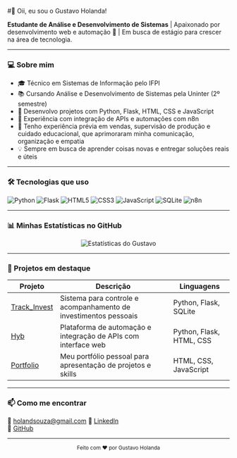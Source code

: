 #👋 Oii, eu sou o Gustavo Holanda!

**Estudante de Análise e Desenvolvimento de Sistemas** | Apaixonado por desenvolvimento web e automação 🤖 | Em busca de estágio para crescer na área de tecnologia.

---

### 💻 Sobre mim

- 🎓 Técnico em Sistemas de Informação pelo IFPI  
- 📚 Cursando Análise e Desenvolvimento de Sistemas pela Uninter (2º semestre)  
- 🚀 Desenvolvo projetos com Python, Flask, HTML, CSS e JavaScript  
- 🔗 Experiência com integração de APIs e automações com n8n  
- 🎯 Tenho experiência prévia em vendas, supervisão de produção e cuidado educacional, que aprimoraram minha comunicação, organização e empatia  
- 💡 Sempre em busca de aprender coisas novas e entregar soluções reais e úteis  

---

### 🛠 Tecnologias que uso

![Python](https://img.shields.io/badge/-Python-3776AB?style=flat&logo=python&logoColor=white) 
![Flask](https://img.shields.io/badge/-Flask-000000?style=flat&logo=flask&logoColor=white) 
![HTML5](https://img.shields.io/badge/-HTML5-E34F26?style=flat&logo=html5&logoColor=white) 
![CSS3](https://img.shields.io/badge/-CSS3-1572B6?style=flat&logo=css3) 
![JavaScript](https://img.shields.io/badge/-JavaScript-F7DF1E?style=flat&logo=javascript&logoColor=black) 
![SQLite](https://img.shields.io/badge/-SQLite-003B57?style=flat&logo=sqlite&logoColor=white)
![n8n](https://img.shields.io/badge/-n8n-ff3a00?style=flat&logo=n8n&logoColor=white)

---

### 📊 Minhas Estatísticas no GitHub

<!-- GitHub Stats -->
<p align="center">
  <img src="https://github-readme-stats.vercel.app/api?username=GustavoHolanda16&show_icons=true&theme=dark&hide_rank=true" alt="Estatísticas do Gustavo" />
</p>

---

### 📌 Projetos em destaque

| Projeto | Descrição | Linguagens |
| ------ | --------- | ---------- |
| [Track_Invest](https://github.com/GustavoHolanda16/track_invest) | Sistema para controle e acompanhamento de investimentos pessoais | Python, Flask, SQLite |
| [Hyb](https://github.com/GustavoHolanda16/hyb) | Plataforma de automação e integração de APIs com interface web | Python, Flask, HTML, CSS |
| [Portfolio](https://github.com/GustavoHolanda16/portfolio) | Meu portfólio pessoal para apresentação de projetos e skills | HTML, CSS, JavaScript |

---

### 📫 Como me encontrar

📧 holandsouza@gmail.com 
🔗 [LinkedIn](https://www.linkedin.com/in/gustavoholandasousa/)  
🐙 [GitHub](https://github.com/GustavoHolanda16)  

---

<div align="center">  
  <sub>Feito com ❤️ por Gustavo Holanda</sub>  
</div>

